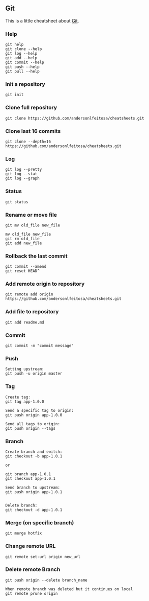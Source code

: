 ## Git 

This is a little cheatsheet about [Git](https://git-scm.com).

### Help
```
git help
git clone --help
git log --help
git add --help
git commit --help
git push --help
git pull --help
```

### Init a repository
```
git init
```

### Clone full repository
```
git clone https://github.com/andersonlfeitosa/cheatsheets.git
```

### Clone last 16 commits
```
git clone --depth=16 https://github.com/andersonlfeitosa/cheatsheets.git 
```

### Log
```
git log --pretty
git log --stat
git log --graph
```

### Status
```
git status 
```

### Rename or move file
```
git mv old_file new_file

mv old_file new_file
git rm old_file
git add new_file
```

### Rollback the last commit
```
git commit --amend
git reset HEAD^
```

### Add remote origin to repository
```
git remote add origin https://github.com/andersonlfeitosa/cheatsheets.git
```

### Add file to repository
```
git add readme.md
```

### Commit
```
git commit -m "commit message"
```

### Push 
```
Setting upstream:
git push -u origin master
```

### Tag
```
Create tag:
git tag app-1.0.0

Send a specific tag to origin:
git push origin app-1.0.0

Send all tags to origin:
git push origin --tags
```

### Branch
```
Create branch and switch:
git checkout -b app-1.0.1

or

git branch app-1.0.1
git checkout app-1.0.1

Send branch to upstream:
git push origin app-1.0.1


Delete branch:
git checkout -d app-1.0.1
```

### Merge (on specific branch)
```
git merge hotfix
```

### Change remote URL 
```
git remote set-url origin new_url
```

### Delete remote Branch
```
git push origin --delete branch_name

When remote branch was deleted but it continues on local
git remote prune origin
```

